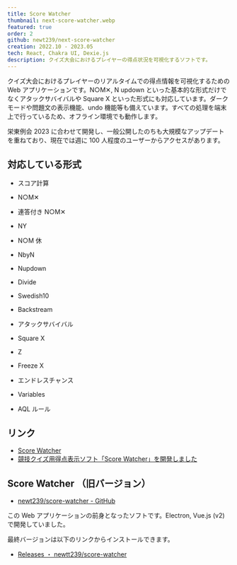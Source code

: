 ```yaml
---
title: Score Watcher
thumbnail: next-score-watcher.webp
featured: true
order: 2
github: newt239/next-score-watcher
creation: 2022.10 - 2023.05
tech: React, Chakra UI, Dexie.js
description: クイズ大会におけるプレイヤーの得点状況を可視化するソフトです。
---
```


クイズ大会におけるプレイヤーのリアルタイムでの得点情報を可視化するための Web アプリケーションです。N○M✕, N updown といった基本的な形式だけでなくアタックサバイバルや Square X といった形式にも対応しています。ダークモードや問題文の表示機能、undo 機能等も備えています。すべての処理を端末上で行っているため、オフライン環境でも動作します。

栄東例会 2023 に合わせて開発し、一般公開したのちも大規模なアップデートを重ねており、現在では週に 100 人程度のユーザーからアクセスがあります。

## 対応している形式

- スコア計算
- N○M✕
- 連答付き N○M✕
- NY
- N○M 休
- NbyN
- Nupdown
- Divide
- Swedish10
- Backstream
- アタックサバイバル
- Square X
- Z
- Freeze X
- エンドレスチャンス
- Variables

- AQL ルール

## リンク

- <a href="https://score-watcher.com/" target="_blank">Score Watcher</a>
- <a href="https://zenn.dev/newt_st21/articles/score-watcher-quiz-scoreboard-app" target="_blank">競技クイズ用得点表示ソフト「Score Watcher」を開発しました</a>

## Score Watcher （旧バージョン）

- <a href="https://github.com/newt239/score-watcher" target="_blank">newt239/score-watcher - GitHub</a>

この Web アプリケーションの前身となったソフトです。Electron, Vue.js (v2)で開発していました。

最終バージョンは以下のリンクからインストールできます。

- <a href="https://github.com/newt239/score-watcher/releases" target="_blank">Releases ・ newtt239/score-watcher</a>
